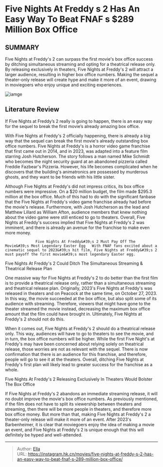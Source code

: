 # Five Nights At Freddy s 2 Has An Easy Way To Beat FNAF s $289 Million Box Office


## SUMMARY 



  Five Nights at Freddy&#39;s 2 can surpass the first movie&#39;s box office success by ditching simultaneous streaming and opting for a theatrical release only.   By releasing exclusively in theaters, Five Nights at Freddy&#39;s 2 will attract a larger audience, resulting in higher box office numbers.   Making the sequel a theater-only release will create hype and make it more of an event, drawing in moviegoers who enjoy unique and exciting experiences.  

![iamge](https://static1.srcdn.com/wordpress/wp-content/uploads/2023/11/josh-hutcherson-as-mike-behind-the-wheel-of-his-car-in-five-nights-at-freddy-s.jpg)

## Literature Review

If Five Nights at Freddy’s 2 really is going to happen, there is an easy way for the sequel to break the first movie’s already amazing box office.




With Five Nights at Freddy&#39;s 2 officially happening, there is already a big way that the sequel can break the first movie&#39;s already outstanding box office numbers. Five Nights at Freddy&#39;s is a horror video game franchise that first came out in 2014, and in 2023, was adapted into a feature film starring Josh Hutcherson. The story follows a man named Mike Schmidt who becomes the night security guard at an abandoned pizzeria called Freddie Fazbear&#39;s Pizzeria. However, his life becomes complicated when he discovers that the building&#39;s animatronics are possessed by murderous ghosts, and they want to be friends with his little sister.




Although Five Nights at Freddy&#39;s did not impress critics, its box office numbers were impressive. On a $20 million budget, the film made $295.3 million at the box office. Much of this had to do with the significant fanbase that the Five Nights at Freddy&#39;s video game franchise already had before the movie&#39;s release. Furthermore, with Josh Hutcherson as the lead and Matthew Lillard as William Afton, audience members that knew nothing about the video game were still enticed to go to theaters. Overall, Five Nights at Freddy&#39;s success implied that Five Nights at Freddy&#39;s 2 was imminent, and there is already an avenue for the franchise to make even more money.

                  Five Nights At Freddy&#39;s 2 Must Pay Off The Movie&#39;s Most Legendary Easter Egg   With FNAF fans excited about a cinematic sequel to 2023&#39;s hit film, Five Nights at Freddy&#39;s 2 must payoff the first movie&#39;s most legendary Easter egg.   


 Five Nights At Freddy&#39;s 2 Could Ditch The Simultaneous Streaming &amp; Theatrical Release Plan 
          




One massive way for Five Nights at Freddy&#39;s 2 to do better than the first film is to provide a theatrical release only, rather than a simultaneous streaming and theatrical release plan. Originally, 2023&#39;s Five Nights at Freddy&#39;s was released in theaters and on Peacock at the same time, on October 27, 2023. In this way, the movie succeeded at the box office, but also split some of its audience with streaming. Therefore, viewers that might have gone to the theater streamed the movie instead, decreasing the maximum box office amount that the film could have brought in. Ultimately, Five Nights at Freddy&#39;s 2 should not do this.

When it comes out, Five Nights at Freddy&#39;s 2 should do a theatrical release only. This way, audiences will have to go to theaters to see the movie, and in turn, the box office numbers will be higher. While the first Five Night&#39;s at Freddy&#39;s may have been concerned about relying solely on theatrical release, those worries are not as relevant with the sequel. There is now confirmation that there is an audience for this franchise, and therefore, people will go to see it at the theaters. Overall, ditching Five Nights at Freddy&#39;s first plan will likely lead to greater success for the franchise as a whole.






 Five Nights At Freddy&#39;s 2 Releasing Exclusively In Theaters Would Bolster The Box Office 
          

If Five Nights at Freddy&#39;s 2 abandons an immediate streaming release, it will no doubt improve the movie&#39;s box office numbers. As previously mentioned, if the film does not have to split its viewership between theaters and streaming, then there will be more people in theaters, and therefore more box office money. But more than that, making Five Nights at Freddy&#39;s 2 a theater-only release will make it more of an event. After 2023&#39;s Barbenheimer, it is clear that moviegoers enjoy the idea of making a movie an event, and Five Nights at Freddy&#39;s 2 is unique enough that this will definitely be hyped and well-attended.



---

> Author: [Ella](https://instagram.hk.cn/)  
> URL: https://instagram.hk.cn/movies/five-nights-at-freddy-s-2-has-an-easy-way-to-beat-fnaf-s-289-million-box-office/  

